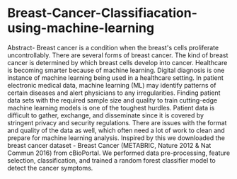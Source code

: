 # Breast-Cancer-Classifiacation-using-machine-learning
Abstract- Breast cancer is a condition when the breast's cells proliferate uncontrollably. There 
are several forms of breast cancer. The kind of breast cancer is determined by which breast 
cells develop into cancer. Healthcare is becoming smarter because of machine learning. Digital 
diagnosis is one instance of machine learning being used in a healthcare setting. In patient 
electronic medical data, machine learning (ML) may identify patterns of certain diseases and 
alert physicians to any irregularities. Finding patient data sets with the required sample size 
and quality to train cutting-edge machine learning models is one of the toughest hurdles. Patient 
data is difficult to gather, exchange, and disseminate since it is covered by stringent privacy 
and security regulations. There are issues with the format and quality of the data as well, which 
often need a lot of work to clean and prepare for machine learning analysis. Inspired by this we 
downloaded the breast cancer dataset - Breast Cancer (METABRIC, Nature 2012 & Nat 
Commun 2016) from cBioPortal. We performed data pre-processing, feature selection, 
classification, and trained a random forest classifier model to detect the cancer symptoms.
